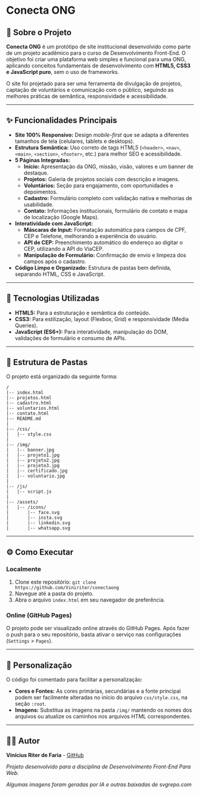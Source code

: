 # Conecta ONG

## 📖 Sobre o Projeto

**Conecta ONG** é um protótipo de site institucional desenvolvido como parte de um projeto acadêmico para o curso de Desenvolvimento Front-End. O objetivo foi criar uma plataforma web simples e funcional para uma ONG, aplicando conceitos fundamentais de desenvolvimento com **HTML5, CSS3 e JavaScript puro**, sem o uso de frameworks.

O site foi projetado para ser uma ferramenta de divulgação de projetos, captação de voluntários e comunicação com o público, seguindo as melhores práticas de semântica, responsividade e acessibilidade.

---

## ✨ Funcionalidades Principais

-   **Site 100% Responsivo:** Design *mobile-first* que se adapta a diferentes tamanhos de tela (celulares, tablets e desktops).
-   **Estrutura Semântica:** Uso correto de tags HTML5 (`<header>`, `<nav>`, `<main>`, `<section>`, `<footer>`, etc.) para melhor SEO e acessibilidade.
-   **5 Páginas Integradas:**
    -   **Início:** Apresentação da ONG, missão, visão, valores e um banner de destaque.
    -   **Projetos:** Galeria de projetos sociais com descrição e imagens.
    -   **Voluntários:** Seção para engajamento, com oportunidades e depoimentos.
    -   **Cadastro:** Formulário completo com validação nativa e melhorias de usabilidade.
    -   **Contato:** Informações institucionais, formulário de contato e mapa de localização (Google Maps).
-   **Interatividade com JavaScript:**
    -   **Máscaras de Input:** Formatação automática para campos de CPF, CEP e Telefone, melhorando a experiência do usuário.
    -   **API de CEP:** Preenchimento automático do endereço ao digitar o CEP, utilizando a API do ViaCEP.
    -   **Manipulação de Formulário:** Confirmação de envio e limpeza dos campos após o cadastro.
-   **Código Limpo e Organizado:** Estrutura de pastas bem definida, separando HTML, CSS e JavaScript.

---

## 🚀 Tecnologias Utilizadas

-   **HTML5:** Para a estruturação e semântica do conteúdo.
-   **CSS3:** Para estilização, layout (Flexbox, Grid) e responsividade (Media Queries).
 -   **JavaScript (ES6+):** Para interatividade, manipulação do DOM, validações de formulário e consumo de APIs.
---

## 📂 Estrutura de Pastas

O projeto está organizado da seguinte forma:

```
/
|-- index.html
|-- projetos.html
|-- cadastro.html
|-- voluntarios.html
|-- contato.html
|-- README.md
|
|-- /css/
|   |-- style.css
|
|-- /img/
|   |-- banner.jpg
|   |-- projeto1.jpg
|   |-- projeto2.jpg
|   |-- projeto3.jpg
|   |-- certificado.jpg
|   |-- voluntario.jpg
|
|-- /js/
|   |-- script.js
|
|-- /assets/
|   |-- /icons/
|       |-- face.svg
|       |-- insta.svg
|       |-- linkedin.svg
|       |-- whatsapp.svg
```

---

## ⚙️ Como Executar

### Localmente

1.  Clone este repositório: `git clone https://github.com/Viniriter/conectaong`
2.  Navegue até a pasta do projeto.
3.  Abra o arquivo `index.html` em seu navegador de preferência.

### Online (GitHub Pages)

O projeto pode ser visualizado online através do GitHub Pages. Após fazer o push para o seu repositório, basta ativar o serviço nas configurações (`Settings` > `Pages`).

---

## 🎨 Personalização

O código foi comentado para facilitar a personalização:
-   **Cores e Fontes:** As cores primárias, secundárias e a fonte principal podem ser facilmente alteradas no início do arquivo `css/style.css`, na seção `:root`.
-   **Imagens:** Substitua as imagens na pasta `/img/` mantendo os nomes dos arquivos ou atualize os caminhos nos arquivos HTML correspondentes.

---

## 👨‍💻 Autor

**Vinícius Riter de Faria** - [GitHub](https://github.com/Viniriter)

*Projeto desenvolvido para a disciplina de Desenvolvimento Front-End Para Web.*

*Algumas imagens foram geradas por IA e outras baixadas de svgrepo.com*
